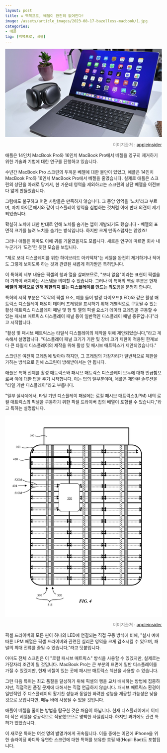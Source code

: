 ```yaml
---
layout: post  
title: ✚ 맥북프로, 베젤이 완전히 없어진다!
image: /assets/article_images/2023-08-17-bazelless-macbook/1.jpg
categories:
- 애플
tag: [맥북프로, 베젤]
---
```


<div class="markdown-image">
<img src="/assets/article_images/2023-08-17-bazelless-macbook/1.jpg" alt="" align="middle"/><p style="text-align:right;  color:#878787"> 이미지출처 : <a href="https://appleinsider.com/articles/22/05/24/future-macbook-pro-screens-may-kill-off-the-bezel-completely"> appleinsider </a></p> </div>

<p class="drop-korean">
애플은 14인치 MacBook Pro와 16인치 MacBook Pro에서 베젤을 영구히 제거하기 위한 기술과 기법에 대한 연구를 진행하고 있습니다.
</p>

수년간 MacBook Pro 스크린의 두꺼운 베젤에 대한 불만이 있었고, 애플은 14인치 MacBook Pro와 16인치 MacBook Pro에서 베젤을 줄였습니다. 실제로 애플은 스크린의 상단을 아래로 당겨서, 한 가운데 영역을 제외하고는 스크린의 상단 베젤을 이전보다 얇게 만들었습니다.

그럼에도 불구하고 어떤 사람들은 만족하지 않습니다. 그 중앙 영역을 '노치'라고 부르며, 마치 아이폰에서와 같이 디스플레이 영역을 침범하는 것처럼 이에 반대 의견이 제기되었습니다.

확실히 노치에 대한 반대로 인해 노치를 숨기는 앱이 개발되기도 했습니다 - 베젤의 표면적 크기를 늘려 노치를 숨기는 방식입니다. 하지만 크게 만족스럽지는 않았죠!

그러나 애플은 아마도 이에 귀를 기울였을지도 모릅니다. 새로운 연구에 따르면 회사 내 누군가가 '도전'한 듯한 모습을 보입니다.

"제로 보더 디스플레이를 위한 하이브리드 아키텍처"는 베젤을 완전히 제거하거나 적어도 그렇게 보이도록 하는 것과 관련된 새롭게 허가받은 특허입니다.

이 특허의 세부 내용은 픽셀의 행과 열을 살펴보므로, "보더 없음"이라는 표현이 픽셀을 더 가까이 배치하는 시스템을 의미할 수 있습니다. 그러나 이 특허의 핵심 부분은 현재 **베젤의 제약으로 인해 제한되지 않는 디스플레이를 만드는 의도**임을 분명히 합니다.

특허의 시작 부분은 "각각의 픽셀 요소, 예를 들어 발광 다이오드(LED)와 같은 활성 매트릭스 디스플레이 패널이 데이터 프레임을 표시하기 위해 개별적으로 구동될 수 있는 활성 매트릭스 디스플레이 패널 및 행 및 열의 픽셀 요소가 데이터 프레임을 구동할 수 있는 패시브 매트릭스 디스플레이 패널 등이 일반적인 디스플레이 패널 종류입니다"라고 시작합니다.

"활성 및 패시브 매트릭스는 타일식 디스플레이의 제작을 위해 제안되었습니다,"라고 계속해서 설명합니다. "디스플레이 패널 크기가 기판 및 장비 크기 제한이 적용된 한계보다 큰 타일식 디스플레이의 제작을 위해 활성 및 패시브 매트릭스가 제안되었습니다."

스크린은 여전히 프레임에 맞아야 하지만, 그 프레임의 가장자리가 일반적으로 제한을 가하는 방식으로 인해 스크린이 방해받아서는 안 됩니다.

애플은 특허 전체를 활성 매트릭스와 패시브 매트릭스 디스플레이 모두에 대해 언급함으로써 이에 대한 답을 주기 시작합니다. 이는 답의 일부분이며, 애플은 제안된 솔루션을 "타일 기반 디스플레이"라고 부릅니다.

"일부 실시예에서, 타일 기반 디스플레이 패널에는 로컬 패시브 매트릭스(LPM) 내의 로컬 매트릭스의 픽셀을 구동하기 위한 픽셀 드라이버 칩의 배열이 포함될 수 있습니다,"라고 특허는 설명합니다.

<div class="markdown-image">
<img src="/assets/article_images/2023-08-17-bazelless-macbook/2.jpg" alt="" align="middle"/><p style="text-align:right;  color:#878787"> 이미지출처 : <a href="https://appleinsider.com/articles/22/05/24/future-macbook-pro-screens-may-kill-off-the-bezel-completely"> appleinsider </a></p> </div>

픽셀 드라이버의 모든 핀이 하나의 LED에 연결되는 직접 구동 방식에 비해, "실시 예에 따른 LPM 배열은 픽셀 드라이버와 관련된 실리콘 영역을 크게 감소시킬 수 있으며, 패널의 최대 전류를 줄일 수 있습니다,"라고 덧붙입니다.

아마도 전체 스크린은 이 "로컬 패시브 매트릭스" 방식을 사용할 수 있겠지만, 실제로는 가장자리 조건이 될 것입니다. MacBook Pro는 큰 부분의 표면에 일반 디스플레이를 가질 수 있겠지만, 현재 베젤이 있는 곳에 패시브 매트릭스 섹션을 사용할 수 있습니다.

그런 다음 특허는 최고 품질을 달성하기 위해 픽셀의 행을 교차 배치하는 방법에 집중하지만, 직접적인 품질 문제에 대해서는 직접 언급하지 않습니다. 패시브 매트릭스 환경이 일반적인 주 디스플레이의 활기찬 성능과 동일한 화려한 성능을 제공할 가능성은 낮을 것으로 보입니다만, 메뉴 바에 사용될 수 있을 것입니다.

애플이 베젤을 줄이는 방법을 탐구한 것은 처음이 아닙니다. 현재 디스플레이에서 이미 더 작은 베젤을 성공적으로 적용했으므로 명백한 사실입니다. 하지만 과거에도 관련 특허가 있었습니다.

이 새로운 특허는 여섯 명의 발명가에게 귀속됩니다. 이들 중에는 이전에 iPhone을 위한 슬라이딩 바디와 유연한 스크린에 대한 특허를 보유한 호필 배(Hopil Bae)도 포함됩니다.